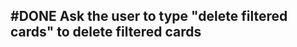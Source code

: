 ## #DONE Ask the user to type "delete filtered cards" to delete filtered cards
<!-- 
#task
created:2023-11-22T21:16:06.773Z
group:"Ungrouped Tasks"
story-id:Plan-a-story
task-id:lV6WN
order:-10
completed:2023-11-29T15:04:17.199Z
archived:true
archivedAt:2024-10-30T22:38:06-04:00
originalPath:backlog/stories/Plan-a-story/tasks/Ask-the-user-to-type-delete-filtered-cards-to-delete-filtered-cards.md
originalLine:1
-->


